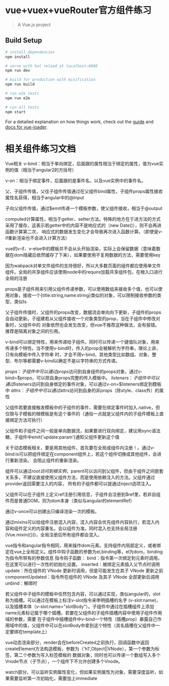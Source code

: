 # vue+vuex+vueRouter官方组件练习

> A Vue.js project

## Build Setup

``` bash
# install dependencies
npm install

# serve with hot reload at localhost:8080
npm run dev

# build for production with minification
npm run build

# run e2e tests
npm run e2e

# run all tests
npm start
```

For a detailed explanation on how things work, check out the [guide](http://vuejs-templates.github.io/webpack/) and [docs for vue-loader](http://vuejs.github.io/vue-loader).

# 相关组件练习文档
Vue相关
v-bind：相当于单向绑定，后面跟的属性相当于绑定的属性，值为vue实例的值（相当于angular2的方括号）

v-on：相当于绑定事件，后面跟的是事件名，以及vue实例中的事件名。

父、子组件传值，父往子组件传值通过在父组件bind属性，子组件props属性接收属性名获得，相当于angular中的@Input

子向父组件传值，通过$emit传递一个模板参数，使父组件接收，相当于@output

computed计算属性，相当于getter、setter方法。特殊的地方在于进方法的方式采用了缓存，这表示若getter中的内容不是响应式的（new Date()），则不会再进函数计算第二次，
响应式的数据发生变化才会导致再次进入函数计算。（即使是v-if重新渲染也不会进入计算方法）

vue的v-if、v-else中的模板并不会从头开始渲染，实际上会保留数据（意味着数据在dom隐藏后依然缓存了下来），如果要使用不复用数据的方法，需要使用key

因为wabpack对单文件组件的支持很好，所以大多数页面的组件都应使用单文件组件。全局的共享组件应该使用node中的require加载共享组件包，在根入口进行全局的注册

props是子组件用来引用父组件传递参数，可以使用数组来接收多个值，也可以使用对象，接收一个{title:string,name:string}类似的对象，可以限制接收参数的类型，类似ts

父子组件传值时，父组件的props改变，数据流会单向向下更新，子组件的props会自动更新。子组建若从父组件接收一个对象类型的prop，当在子组件中修改对象时，父组件中的
对象依然也会发生改变，但vue不推荐这种做法，会有报错。推荐是隔离对象之间的引用。

v-bind可以绑定特性，用来传递给子组件。同时可以传递一个键值队对象，用来传递多个特性。当不使用v-bind时，传入的prop会被解析为字符串，理论上讲，只有向模板中传入字符串
时，才会不用v-bind，其他类型比如数组、对象、整型、布尔等都需要v-bind以确定不是以字符串的方式传递。

$props：子组件中可以通过$props访问到自身组件的props对象，通过v-bind=$props，可以把自身props完整的传入模板中。
$listeners：子组件中可以通过$listeners访问到自身绑定的事件对象，可以通过v-on=$listeners绑定到模板中
$attrs：子组件中可以通过$attrs访问到自身的非props（除style、class外）的属性

父组件若要直接触发模板中的子组件的事件，需要在绑定事件时加入.native，但仅限与子模板的根模板是有这个事件的（通俗一点就是父组件内的子组件模板上直接绑定方法可执行）

父组件和子组件之间一般是单向数据流，如果要进行双向绑定，建议用sync语法糖，子组件中emit('update:param')通知父组件更新这个值

关于动态模板相关，要是用其他组件，首先要在全局或组件内注册！。通过v-bind:is可以把组件绑定在component组件上，若这个组件切换成其他组件，会进行重新渲染。<keep-alive>
会阻止组件的重新渲染。

组件可以通过$root访问到根实例，$parent可以访问到父组件，但由于组件之间嵌套关系多，不建议直接使用父组件方法，而是使用依赖注入的方法。父组件通过provider返回需要注入的内容，
所有的子组件都可以提通过inject选项注入。

父组件可以在子组件上定义ref注册引用信息，子组件会注册到$ref里，若非自组件而是普通DOM，则为dom本身（类似与angular的elementRef）

通过v-once可以创建出只编译渲染一次的模板。

通过mixins可以给组件注册混入内容，混入内容会优先组件内容执行，若混入内容和组件定义的内容重名，会以组件为准。同时混入也支持全局注册(Vue.mixin({}))，全局注册后所有组件都会混入。

vue指令和angular指令相同，用来操作dom元素。支持组件内局部定义，或者绑定在vue上全局定义。组件中钩子函数的参数为el,binding等，el为dom，binding为指令所带有的参数信息
指令钩子函数：
	bind：指令第一次绑定到元素时调用。在这里可以进行一次性的初始化设置。
	inserted：被绑定元素插入父节点时调用
	update：所在组件的 VNode 更新时调用，但是可能发生在其子 VNode 更新之前
	componentUpdated：指令所在组件的 VNode 及其子 VNode 全部更新后调用
	unbind：解绑时

若父组件中子组件的模板中任然包含内容，可以通过<slot></slot>实现，类似angular的<ng-content></ng-content>，slot称为插槽。可以通过在模板上标注v-slot指令来申明插槽的名字
(v-slot:name)，以及插槽本体（v-slot:name="slotBody"）。子组件中通过在插槽组件上添加name元素标记属于哪个插槽。若要在父组件的子组件插槽内容中使用子组件作用域的参数，需要
在子组件中插槽组件中v-bind一个特性（插槽prop）暴露自己作用域中的值，父组件中可以在slotBody中拿到这个特性（具名插槽在父组件中一定要绑在template上）

vue动态渲染部分，render会在beforeCreated之前执行，回调函数中返回createElement方法构造模板，参数为（'h1',Object||VNode），第一个参数为标签，第二个参数为写入标签模板的
数据对象，同时也可以传递一个数组写入多个Vnode节点（子节点），一个组件下不允许创建多个Vnode。

watch部分，可以监听实例属性变化，但如果实例属性为对象，需要深度监听，如果需要监听第一次初始化，需要加上immediate

